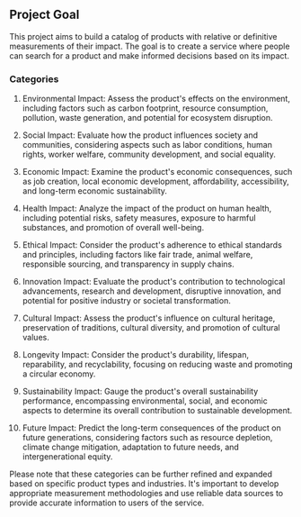 ## Project Goal

This project aims to build a catalog of products with relative or definitive measurements of their impact. The goal is to create a service where people can search for a product and make informed decisions based on its impact.

### Categories

1. Environmental Impact: Assess the product's effects on the environment, including factors such as carbon footprint, resource consumption, pollution, waste generation, and potential for ecosystem disruption.

2. Social Impact: Evaluate how the product influences society and communities, considering aspects such as labor conditions, human rights, worker welfare, community development, and social equality.

3. Economic Impact: Examine the product's economic consequences, such as job creation, local economic development, affordability, accessibility, and long-term economic sustainability.

4. Health Impact: Analyze the impact of the product on human health, including potential risks, safety measures, exposure to harmful substances, and promotion of overall well-being.

5. Ethical Impact: Consider the product's adherence to ethical standards and principles, including factors like fair trade, animal welfare, responsible sourcing, and transparency in supply chains.

6. Innovation Impact: Evaluate the product's contribution to technological advancements, research and development, disruptive innovation, and potential for positive industry or societal transformation.

7. Cultural Impact: Assess the product's influence on cultural heritage, preservation of traditions, cultural diversity, and promotion of cultural values.

8. Longevity Impact: Consider the product's durability, lifespan, reparability, and recyclability, focusing on reducing waste and promoting a circular economy.

9. Sustainability Impact: Gauge the product's overall sustainability performance, encompassing environmental, social, and economic aspects to determine its overall contribution to sustainable development.

10. Future Impact: Predict the long-term consequences of the product on future generations, considering factors such as resource depletion, climate change mitigation, adaptation to future needs, and intergenerational equity.

Please note that these categories can be further refined and expanded based on specific product types and industries. It's important to develop appropriate measurement methodologies and use reliable data sources to provide accurate information to users of the service.
